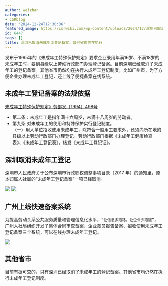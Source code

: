 ```yaml
---
author: weizhan
categories:
- CSRblog
date: '2024-12-24T17:30:36'
featured_image: https://csrwiki.com/wp-content/uploads/2024/12/深圳已取消未成年工登记备案，其他省市仍在执行.jpg
id: 6447
tags: []
title: 深圳已取消未成年工登记备案，其他省市仍在执行
---
```


发布于1995年的《未成年工特殊保护规定》要求企业录用年满16岁、不满18岁的未成年工时，要到县级以上劳动行政部门办理登记备案。目前深圳已经取消了未成年工的登记备案。其他省市仍然均在执行未成年工登记制度，比如广州市，为了方便企业办理未成年工登记，还上线了便捷备案在线系统。

## 未成年工登记备案的法规依据

[
未成年工特殊保护规定》劳部发〔1994〕498号](https://www.mohrss.gov.cn/xxgk2020/fdzdgknr/zcfg/bmgz/202011/t20201102_394656.html)

  * 第二条：未成年工是指年满十六周岁，未满十八周岁的劳动者。
  * 第九条 对未成年工的使用和特殊保护实行登记制度。  
（一）用人单位招收使用未成年工，除符合一般用工要求外，还须向所在地的县级以上劳动行政部门办理登记。劳动行政部门根据《未成年工健康检查表》、《未成年工登记表》，核发《未成年工登记证》。

## 深圳取消未成年工登记

深圳市人民政府关于公布深圳市行政职权调整事项目录（2017 年）的通知里，原本归属人社局的“未成年工登记备案”一项已经取消。

![](https://csrwiki.com/wp-content/uploads/2024/12/深圳已取消未成年工登记备案，其他省市仍在执行.jpg)
![](https://csrwiki.com/wp-content/uploads/2024/12/image-3.png)

## 广州上线快速备案系统

为提高劳动关系公共服务质量和管理信息化水平，`“让信息多跑路，让企业少跑腿”`，广州人社局组织开发了集体合同审查备案、企业裁员报告备案、招收使用未成年工登记备案三个系统，可以在线办理未成年工登记。

![](https://csrwiki.com/wp-content/uploads/2024/12/image-2-1024x770.png)

## 其他省市

目前有据可查的，只有深圳已经取消了未成年工的登记备案。其他省市均仍然在执行未成年工登记制度。

